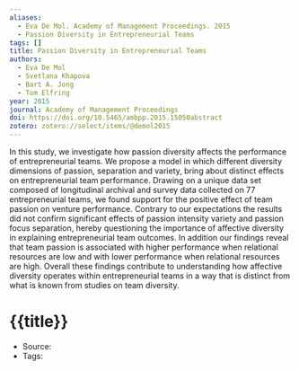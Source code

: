 ```yaml
---
aliases:
  - Eva De Mol. Academy of Management Proceedings. 2015
  - Passion Diversity in Entrepreneurial Teams
tags: []
title: Passion Diversity in Entrepreneurial Teams
authors:
  - Eva De Mol
  - Svetlana Khapova
  - Bart A. Jong
  - Tom Elfring
year: 2015
journal: Academy of Management Proceedings
doi: https://doi.org/10.5465/ambpp.2015.15050abstract
zotero: zotero://select/items/@demol2015
---
```

<!-- START_ABSTRACT -->
In this study, we investigate how passion diversity affects the performance of entrepreneurial teams. We propose a model in which different diversity dimensions of passion, separation and variety, bring about distinct effects on entrepreneurial team performance. Drawing on a unique data set composed of longitudinal archival and survey data collected on 77 entrepreneurial teams, we found support for the positive effect of team passion on venture performance. Contrary to our expectations the results did not confirm significant effects of passion intensity variety and passion focus separation, hereby questioning the importance of affective diversity in explaining entrepreneurial team outcomes. In addition our findings reveal that team passion is associated with higher performance when relational resources are low and with lower performance when relational resources are high. Overall these findings contribute to understanding how affective diversity operates within entrepreneurial teams in a way that is distinct from what is known from studies on team diversity.
<!-- END_ABSTRACT -->

<!-- START_TEMPLATE -->
# {{title}}

- Source:
- Tags: 
<!-- END_TEMPLATE -->
